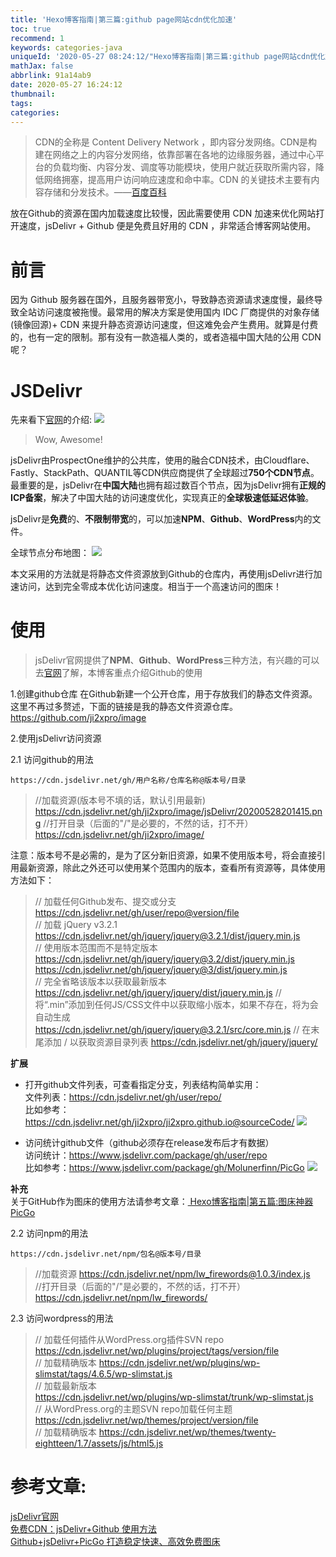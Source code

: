 ```yaml
---
title: 'Hexo博客指南|第三篇:github page网站cdn优化加速'
toc: true
recommend: 1
keywords: categories-java
uniqueId: '2020-05-27 08:24:12/"Hexo博客指南|第三篇:github page网站cdn优化加速".html'
mathJax: false
abbrlink: 91a14ab9
date: 2020-05-27 16:24:12
thumbnail:
tags:
categories:
---
```

> CDN的全称是 Content Delivery Network ，即内容分发网络。CDN是构建在网络之上的内容分发网络，依靠部署在各地的边缘服务器，通过中心平台的负载均衡、内容分发、调度等功能模块，使用户就近获取所需内容，降低网络拥塞，提高用户访问响应速度和命中率。CDN 的关键技术主要有内容存储和分发技术。——[百度百科](https://baike.baidu.com/item/CDN)

放在Github的资源在国内加载速度比较慢，因此需要使用 CDN 加速来优化网站打开速度，jsDelivr + Github 便是免费且好用的 CDN ，非常适合博客网站使用。

<!-- more -->
# 前言
因为 Github 服务器在国外，且服务器带宽小，导致静态资源请求速度慢，最终导致全站访问速度被拖慢。最常用的解决方案是使用国内 IDC 厂商提供的对象存储(镜像回源)+ CDN 来提升静态资源访问速度，但这难免会产生费用。就算是付费的，也有一定的限制。那有没有一款造福人类的，或者造福中国大陆的公用 CDN 呢？

# JSDelivr
先来看下[官网](https://www.jsdelivr.com/)的介绍:
![](https://cdn.jsdelivr.net/gh/ji2xpro/image/jsDelivr/20200528201415.png)

>Wow, Awesome!

jsDelivr由ProspectOne维护的公共库，使用的融合CDN技术，由Cloudflare、Fastly、StackPath、QUANTIL等CDN供应商提供了全球超过**750个CDN节点**。最重要的是，jsDelivr在**中国大陆**也拥有超过数百个节点，因为jsDelivr拥有**正规的ICP备案**，解决了中国大陆的访问速度优化，实现真正的**全球极速低延迟体验**。

jsDelivr是**免费**的、**不限制带宽**的，可以加速**NPM**、**Github**、**WordPress**内的文件。

全球节点分布地图：
![](https://cdn.jsdelivr.net/gh/ji2xpro/image/jsDelivr/20200528201416.png)


本文采用的方法就是将静态文件资源放到Github的仓库内，再使用jsDelivr进行加速访问，达到完全零成本优化访问速度。相当于一个高速访问的图床！


# 使用
>jsDelivr官网提供了**NPM**、**Github**、**WordPress**三种方法，有兴趣的可以去[官网](https://www.jsdelivr.com/)了解，本博客重点介绍Github的使用

1.创建github仓库
在Github新建一个公开仓库，用于存放我们的静态文件资源。这里不再过多赘述，下面的链接是我的静态文件资源仓库。  
https://github.com/ji2xpro/image

2.使用jsDelivr访问资源

2.1 访问github的用法
```
https://cdn.jsdelivr.net/gh/用户名称/仓库名称@版本号/目录
```
>//加载资源(版本号不填的话，默认引用最新)
https://cdn.jsdelivr.net/gh/ji2xpro/image/jsDelivr/20200528201415.png
//打开目录（后面的"/"是必要的，不然的话，打不开）
https://cdn.jsdelivr.net/gh/ji2xpro/image/

注意：版本号不是必需的，是为了区分新旧资源，如果不使用版本号，将会直接引用最新资源，除此之外还可以使用某个范围内的版本，查看所有资源等，具体使用方法如下：

>// 加载任何Github发布、提交或分支
https://cdn.jsdelivr.net/gh/user/repo@version/file  
// 加载 jQuery v3.2.1
https://cdn.jsdelivr.net/gh/jquery/jquery@3.2.1/dist/jquery.min.js  
// 使用版本范围而不是特定版本
https://cdn.jsdelivr.net/gh/jquery/jquery@3.2/dist/jquery.min.js
https://cdn.jsdelivr.net/gh/jquery/jquery@3/dist/jquery.min.js  
// 完全省略该版本以获取最新版本
https://cdn.jsdelivr.net/gh/jquery/jquery/dist/jquery.min.js
// 将“.min”添加到任何JS/CSS文件中以获取缩小版本，如果不存在，将为会自动生成
https://cdn.jsdelivr.net/gh/jquery/jquery@3.2.1/src/core.min.js
// 在末尾添加 / 以获取资源目录列表
https://cdn.jsdelivr.net/gh/jquery/jquery/

**扩展**
- 打开github文件列表，可查看指定分支，列表结构简单实用：  
  文件列表：https://cdn.jsdelivr.net/gh/user/repo/  
  比如参考：https://cdn.jsdelivr.net/gh/ji2xpro/ji2xpro.github.io@sourceCode/
![](https://cdn.jsdelivr.net/gh/ji2xpro/image/jsDelivr/20200528201417.png)

- 访问统计github文件（github必须存在release发布后才有数据）  
  访问统计：https://www.jsdelivr.com/package/gh/user/repo  
  比如参考：https://www.jsdelivr.com/package/gh/Molunerfinn/PicGo
![](https://cdn.jsdelivr.net/gh/ji2xpro/image/jsDelivr/20200528201417.png)

**补充**  
关于GitHub作为图床的使用方法请参考文章：<a href="/73d224e9/"> Hexo博客指南|第五篇:图床神器PicGo
</a>

2.2 访问npm的用法
```
https://cdn.jsdelivr.net/npm/包名@版本号/目录
```
>//加载资源
https://cdn.jsdelivr.net/npm/lw_firewords@1.0.3/index.js  
//打开目录（后面的"/"是必要的，不然的话，打不开）
https://cdn.jsdelivr.net/npm/lw_firewords/

2.3 访问wordpress的用法
>// 加载任何插件从WordPress.org插件SVN repo
https://cdn.jsdelivr.net/wp/plugins/project/tags/version/file  
// 加载精确版本
https://cdn.jsdelivr.net/wp/plugins/wp-slimstat/tags/4.6.5/wp-slimstat.js  
// 加载最新版本  
https://cdn.jsdelivr.net/wp/plugins/wp-slimstat/trunk/wp-slimstat.js  
// 从WordPress.org的主题SVN repo加载任何主题
https://cdn.jsdelivr.net/wp/themes/project/version/file  
// 加载精确版本
https://cdn.jsdelivr.net/wp/themes/twenty-eightteen/1.7/assets/js/html5.js

# 参考文章: 
[jsDelivr官网](https://www.jsdelivr.com/)  
[免费CDN：jsDelivr+Github 使用方法](https://blog.csdn.net/qq_36759224/article/details/86936453)  
[Github+jsDelivr+PicGo 打造稳定快速、高效免费图床](https://blog.csdn.net/qq_36759224/article/details/98058240)
